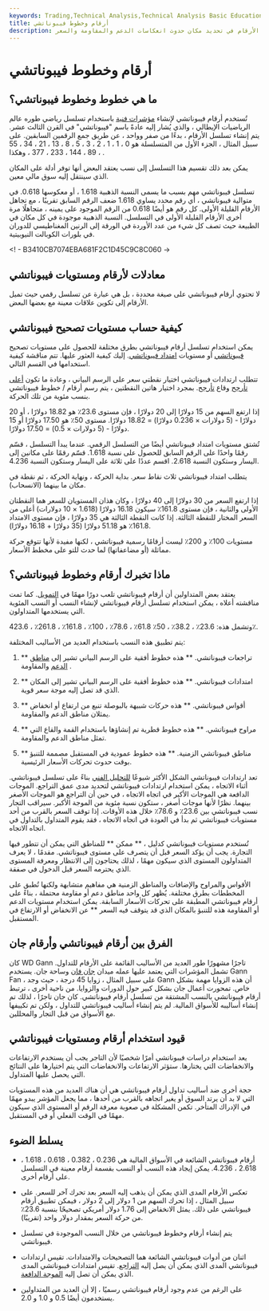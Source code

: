 ```yaml
---
keywords: Trading,Technical Analysis,Technical Analysis Basic Education
title: أرقام وخطوط فيبوناتشي
description: أرقام وخطوط فيبوناتشي هي أدوات تقنية للمتداولين بناءً على تسلسل رياضي وضعه عالم رياضيات إيطالي. تساعد هذه الأرقام في تحديد مكان حدوث انعكاسات الدعم والمقاومة والسعر.
---
```


# أرقام وخطوط فيبوناتشي
## ما هي خطوط وخطوط فيبوناتشي؟

تُستخدم أرقام فيبوناتشي لإنشاء [مؤشرات فنية](/technicalindicator) باستخدام تسلسل رياضي طوره عالم الرياضيات الإيطالي ، والذي يُشار إليه عادةً باسم "فيبوناتشي" في القرن الثالث عشر. يتم إنشاء تسلسل الأرقام ، بدءًا من صفر وواحد ، عن طريق جمع الرقمين السابقين. على سبيل المثال ، الجزء الأول من المتسلسلة هو 0 ، 1 ، 1 ، 2 ، 3 ، 5 ، 8 ، 13 ، 21 ، 34 ، 55 ، 89 ، 144 ، 233 ، 377 ، وهكذا .

يمكن بعد ذلك تقسيم هذا التسلسل إلى نسب يعتقد البعض أنها توفر أدلة على المكان الذي سينتقل إليه سوق مالي معين.

تسلسل فيبوناتشي مهم بسبب ما يسمى النسبة الذهبية 1.618 ، أو معكوسها 0.618. في متوالية فيبوناتشي ، أي رقم محدد يساوي 1.618 ضعف الرقم السابق تقريبًا ، مع تجاهل الأرقام القليلة الأولى. كل رقم هو أيضًا 0.618 من الرقم الموجود على يمينه ، متجاهلًا مرة أخرى الأرقام القليلة الأولى في التسلسل. النسبة الذهبية موجودة في كل مكان في الطبيعة حيث تصف كل شيء من عدد الأوردة في الورقة إلى الرنين المغناطيسي للدوران في بلورات الكوبالت النيوبيتية.

<! - B3410CB7074EBA681F2C1D45C9C8C060 ->

## معادلات لأرقام ومستويات فيبوناتشي

لا تحتوي أرقام فيبوناتشي على صيغة محددة ، بل هي عبارة عن تسلسل رقمي حيث تميل الأرقام إلى تكوين علاقات معينة مع بعضها البعض.

## كيفية حساب مستويات تصحيح فيبوناتشي

يمكن استخدام تسلسل أرقام فيبوناتشي بطرق مختلفة للحصول على مستويات تصحيح [فيبوناتشي](/fibonacciretracement) أو مستويات [امتداد فيبوناتشي](/fibonacciextensions). إليك كيفية العثور عليها. تتم مناقشة كيفية استخدامها في القسم التالي.

تتطلب ارتدادات فيبوناتشي اختيار نقطتي سعر على الرسم البياني ، وعادة ما تكون [أعلى تأرجح](/swinghigh) وقاع [تأرجح](/swinglow). بمجرد اختيار هاتين النقطتين ، يتم رسم أرقام / خطوط فيبوناتشي بنسب مئوية من تلك الحركة.

إذا ارتفع السهم من 15 دولارًا إلى 20 دولارًا ، فإن مستوى 23.6٪ هو 18.82 دولارًا ، أو 20 دولارًا - (5 دولارات × 0.236 دولارًا) = 18.82 دولارًا. مستوى 50٪ هو 17.50 دولارًا أو 15 دولارًا - (5 دولارات × 0.5) = 17.50 دولارًا.

تُشتق مستويات امتداد فيبوناتشي أيضًا من التسلسل الرقمي. عندما يبدأ التسلسل ، قسّم رقمًا واحدًا على الرقم السابق للحصول على نسبة 1.618. قسّم رقمًا على مكانين إلى اليسار وستكون النسبة 2.618. اقسم عددًا على ثلاثة على اليسار وستكون النسبة 4.236.

يتطلب امتداد فيبوناتشي ثلاث نقاط سعر. بداية الحركة ، ونهاية الحركة ، ثم نقطة في مكان ما بينهما (الانسحاب).

إذا ارتفع السعر من 30 دولارًا إلى 40 دولارًا ، وكان هذان المستويان للسعر هما النقطتان الأولى والثانية ، فإن مستوى 161.8٪ سيكون 16.18 دولارًا (1.618 × 10 دولارات) أعلى من السعر المختار للنقطة الثالثة. إذا كانت النقطة الثالثة هي 35 دولارًا ، فإن مستوى الامتداد 161.8٪ هو 51.18 دولارًا (35 دولارًا + 16.18 دولارًا).

مستويات 100٪ و 200٪ ليست أرقامًا رسمية فيبوناتشي ، لكنها مفيدة لأنها تتوقع حركة مماثلة (أو مضاعفاتها) لما حدث للتو على مخطط الأسعار.

## ماذا تخبرك أرقام وخطوط فيبوناتشي؟

يعتقد بعض المتداولين أن أرقام فيبوناتشي تلعب دورًا مهمًا في [التمويل](/finance). كما تمت مناقشته أعلاه ، يمكن استخدام تسلسل أرقام فيبوناتشي لإنشاء النسب أو النسب المئوية التي يستخدمها المتداولون.

وتشمل هذه: 23.6٪ ، 38.2٪ ، 50٪ 61.8٪ ، 78.6٪ ، 100٪ ، 161.8٪ ، 261.8٪ ، 423.6٪.

يتم تطبيق هذه النسب باستخدام العديد من الأساليب المختلفة:

1. ** تراجعات فيبوناتشي. ** هذه خطوط أفقية على الرسم البياني تشير إلى [مناطق](/resistance) [الدعم](/support) والمقاومة .

1. ** امتدادات فيبوناتشي. ** هذه خطوط أفقية على الرسم البياني تشير إلى المكان الذي قد تصل إليه موجة سعر قوية.

1. ** أقواس فيبوناتشي. ** هذه حركات شبيهة بالبوصلة تنبع من ارتفاع أو انخفاض يمثلان مناطق الدعم والمقاومة.

1. ** مراوح فيبوناتشي. ** هذه خطوط قطرية تم إنشاؤها باستخدام القمة والقاع التي تمثل مناطق الدعم والمقاومة.

1. ** مناطق فيبوناتشي الزمنية. ** هذه خطوط عمودية في المستقبل مصممة للتنبؤ بوقت حدوث تحركات الأسعار الرئيسية.

تعد ارتدادات فيبوناتشي الشكل الأكثر شيوعًا [للتحليل الفني](/technicalanalysis) بناءً على تسلسل فيبوناتشي. أثناء الاتجاه ، يمكن استخدام ارتدادات فيبوناتشي لتحديد مدى عمق التراجع. الموجات الدافعة هي الموجات الأكبر في اتجاه الاتجاه ، في حين أن التراجع هو الموجات الأصغر بينهما. نظرًا لأنها موجات أصغر ، ستكون نسبة مئوية من الموجة الأكبر. سيراقب التجار نسب فيبوناتشي بين 23.6٪ و 78.6٪ خلال هذه الأوقات. إذا توقف السعر بالقرب من أحد مستويات فيبوناتشي ثم بدأ في العودة في اتجاه الاتجاه ، فقد يقوم المتداول بالتداول في اتجاه الاتجاه.

تُستخدم مستويات فيبوناتشي كدليل ، ** ممكن ** للمناطق التي يمكن أن تتطور فيها التجارة. يجب أن يؤكد السعر قبل أن يتصرف على مستوى فيبوناتشي. مقدمًا ، لا يعرف المتداولون المستوى الذي سيكون مهمًا ، لذلك يحتاجون إلى الانتظار ومعرفة المستوى الذي يحترمه السعر قبل الدخول في صفقة.

الأقواس والمراوح والإضافات والمناطق الزمنية هي مفاهيم متشابهة ولكنها تُطبق على المخططات بطرق مختلفة. يُظهر كل واحد مناطق دعم أو مقاومة محتملة ، بناءً على أرقام فيبوناتشي المطبقة على تحركات الأسعار السابقة. يمكن استخدام مستويات الدعم أو المقاومة هذه للتنبؤ بالمكان الذي قد يتوقف فيه السعر ** عن الانخفاض أو الارتفاع في المستقبل.

## الفرق بين أرقام فيبوناتشي وأرقام جان

كان WD Gann تاجرًا مشهورًا طور العديد من الأساليب القائمة على الأرقام للتداول. تشمل المؤشرات التي يعتمد عليها عمله ميدان [جان فان](/gann-fans) وساحة جان. يستخدم Gann Fan ، على سبيل المثال ، زوايا 45 درجة ، حيث وجد Gann أن هذه الزوايا مهمة بشكل خاص. تمحورت أعمال جان بشكل كبير حول الدورات والزوايا. من ناحية أخرى ، ترتبط أرقام فيبوناتشي بالنسب المشتقة من تسلسل أرقام فيبوناتشي. كان جان تاجرًا ، لذلك تم إنشاء أساليبه للأسواق المالية. لم يتم إنشاء أساليب فيبوناتشي للتداول ، ولكن تم تكييفها مع الأسواق من قبل التجار والمحللين.

## قيود استخدام أرقام ومستويات فيبوناتشي

يعد استخدام دراسات فيبوناتشي أمرًا شخصيًا لأن التاجر يجب أن يستخدم الارتفاعات والانخفاضات التي يختارها. ستؤثر الارتفاعات والانخفاضات التي يتم اختيارها على النتائج التي يحصل عليها المتداول.

حجة أخرى ضد أساليب تداول أرقام فيبوناتشي هي أن هناك العديد من هذه المستويات التي لا بد أن يرتد السوق أو يغير اتجاهه بالقرب من أحدها ، مما يجعل المؤشر يبدو مهمًا في الإدراك المتأخر. تكمن المشكلة في صعوبة معرفة الرقم أو المستوى الذي سيكون مهمًا في الوقت الفعلي أو في المستقبل.

## يسلط الضوء

- أرقام فيبوناتشي الشائعة في الأسواق المالية هي 0.236 ، 0.382 ، 0.618 ، 1.618 ، 2.618 ، 4.236. يمكن إيجاد هذه النسب أو النسب بقسمة أرقام معينة في التسلسل على أرقام أخرى.

- تعكس الأرقام المدى الذي يمكن أن يذهب إليه السعر بعد تحرك آخر للسعر. على سبيل المثال ، إذا تحرك السهم من 1 دولار إلى 2 دولار ، فيمكن تطبيق أرقام فيبوناتشي على ذلك. يمثل الانخفاض إلى 1.76 دولار أمريكي تصحيحًا بنسبة 23.6٪ من حركة السعر بمقدار دولار واحد (تقريبًا).

- يتم إنشاء أرقام وخطوط فيبوناتشي من خلال النسب الموجودة في تسلسل فيبوناتشي.

- اثنان من أدوات فيبوناتشي الشائعة هما التصحيحات والامتدادات. تقيس ارتدادات فيبوناتشي المدى الذي يمكن أن يصل إليه [التراجع](/pullback). تقيس امتدادات فيبوناتشي المدى الذي يمكن أن تصل إليه [الموجة الدافعة](/impulsewave).

- على الرغم من عدم وجود أرقام فيبوناتشي رسميًا ، إلا أن العديد من المتداولين يستخدمون أيضًا 0.5 و 1.0 و 2.0.

